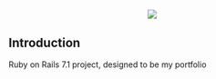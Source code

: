 <div align="center">
  <h1><img src="https://imgur.com/8U95cz0"/></h1>
</div>

## Introduction

Ruby on Rails 7.1 project, designed to be my portfolio
